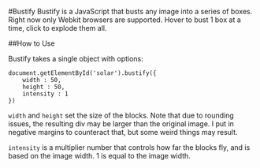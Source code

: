 #Bustify
Bustify is a JavaScript that busts any image into a series of boxes. Right now only Webkit browsers are supported. Hover to bust 1 box at a time, click to explode them all.

##How to Use

Bustify takes a single object with options:

	document.getElementById('solar').bustify({
	    width : 50,
	    height : 50,
	    intensity : 1
	})

`width` and `height` set the size of the blocks. Note that due to rounding issues, the resulting div may be larger than the original image. I put in negative margins to counteract that, but some weird things may result.

`intensity` is a multiplier number that controls how far the blocks fly, and is based on the image width. 1 is equal to the image width.